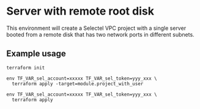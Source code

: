 # Server with remote root disk

This environment will create a Selectel VPC project with a single server booted
from a remote disk that has two network ports in different subnets.

## Example usage

```
terraform init

env TF_VAR_sel_account=xxxxx TF_VAR_sel_token=yyy_xxx \
  terraform apply -target=module.project_with_user

env TF_VAR_sel_account=xxxxx TF_VAR_sel_token=yyy_xxx \
  terraform apply
```
